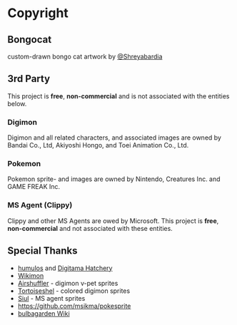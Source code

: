# Copyright

## Bongocat

custom-drawn bongo cat artwork by [@Shreyabardia](https://github.com/Shreyabardia)


## 3rd Party

This project is **free**, **non-commercial** and is not associated with the entities below.

### Digimon

Digimon and all related characters, and associated images are owned by Bandai Co., Ltd, Akiyoshi Hongo, and Toei Animation Co., Ltd.

### Pokemon

Pokemon sprite- and images are owned by Nintendo, Creatures Inc. and GAME FREAK Inc.

### MS Agent (Clippy)

Clippy and other MS Agents are owed by Microsoft.
This project is **free**, **non-commercial** and not associated with these entities.

## Special Thanks

- [humulos](https://www.youtube.com/channel/UCVx-uPYR8xyax_tHJjFddhw) and [Digitama Hatchery](https://humulos.com/digimon/) 
- [Wikimon](https://wikimon.net/) 
- [Airshuffler](https://www.spriters-resource.com/submitter/airshuffler/) - digimon v-pet sprites
- [Tortoiseshel](https://withthewill.net/threads/full-color-digimon-dot-sprites.25843/) - colored digimon sprites
- [Siul](https://www.spriters-resource.com/pc_computer/microsoftofficexp/sheet/104487/) - MS agent sprites
- https://github.com/msikma/pokesprite
- [bulbagarden Wiki](https://archives.bulbagarden.net/wiki/Category:Animated_menu_sprites)
